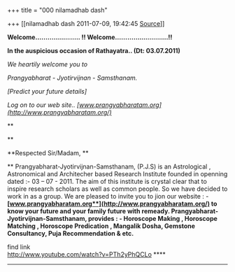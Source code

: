 +++
title = "000 nilamadhab dash"

+++
[[nilamadhab dash	2011-07-09, 19:42:45 [Source](https://groups.google.com/g/bvparishat/c/cLcPPoJhoMY)]]



**Welcome…………..…….. !! Welcome……………………..!!**

**In the auspicious occasion of Rathayatra.. (Dt: 03.07.2011)**

*We heartily welcome you to*

**Prangyabharat - Jyotirvijnan - Samsthanam*.*

*\[Predict your future details\]*

*Log on to our web site.. *[www.prangyabharatam.org](http://www.prangyabharatam.org/)**

**

 **

**Respected Sir/Madam, **

** Prangyabharat-Jyotirvijnan-Samsthanam, (P.J.S) is an Astrological , Astronomical and Architecher based Research Institute founded in openning dated :- 03 – 07 - 2011. The aim of this institute is crystal clear that to inspire research scholars as well as common people. So we have decided to work in as a group. We are pleased to invite you to jion our website : - **[**www.prangyabharatam.org**](http://www.prangyabharatam.org/)** to know your future and your family future with remeady. Prangyabharat-Jyotirvijnan-Samsthanam, provides : - Horoscope Making , Horoscope Matching , Horoscope Predication , Mangalik Dosha, Gemstone Consultancy, Puja Recommendation & etc.**



find link   
<http://www.youtube.com/watch?v=PTh2yPhQCLo> ****

****

